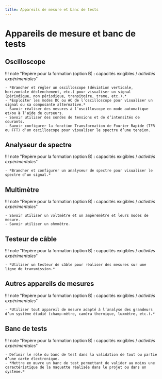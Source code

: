 ```yaml
---
title: Appareils de mesure et banc de tests
---
```


# Appareils de mesure et banc de tests

## Oscilloscope

!!! note "Repère pour la formation (option B) : capacités exigibles / *activités expérimentales*"

    - *Brancher et régler un oscilloscope (déviation verticale, horizontale déclenchement, etc.) pour visualiser un signal (périodique, non périodique, transitoire, trame, etc.).*
    - *Exploiter les modes DC ou AC de l’oscilloscope pour visualiser un signal ou sa composante alternative.*
    - Savoir réaliser des mesures à l’oscilloscope en mode automatique et/ou à l’aide de curseurs.
    - Savoir utiliser des sondes de tensions et de d’intensités de courants.
    - Savoir configurer la fonction Transformation de Fourier Rapide (TFR ou FFT) d’un oscilloscope pour visualiser le spectre d’une tension.

## Analyseur de spectre

!!! note "Repère pour la formation (option B) : capacités exigibles / *activités expérimentales*"

    - *Brancher et configurer un analyseur de spectre pour visualiser le spectre d’un signal.*

## Multimètre

!!! note "Repère pour la formation (option B) : capacités exigibles / *activités expérimentales*"

    - Savoir utiliser un voltmètre et un ampèremètre et leurs modes de mesure.
    - Savoir utiliser un ohmmètre.

## Testeur de câble

!!! note "Repère pour la formation (option B) : capacités exigibles / *activités expérimentales*"

    - *Utiliser un testeur de câble pour réaliser des mesures sur une ligne de transmission.*

## Autres appareils de mesures

!!! note "Repère pour la formation (option B) : capacités exigibles / *activités expérimentales*"

    - *Utiliser tout appareil de mesure adapté à l’analyse des grandeurs d’un système étudié (champ-mètre, caméra thermique, luxmètre, etc.).*

## Banc de tests

!!! note "Repère pour la formation (option B) : capacités exigibles / *activités expérimentales*"

    - Définir le rôle du banc de test dans la validation de tout ou partie d’une carte électronique.
    - *Mettre en œuvre un banc de test permettant de valider au moins une caractéristique de la maquette réalisée dans le projet ou dans un système.*